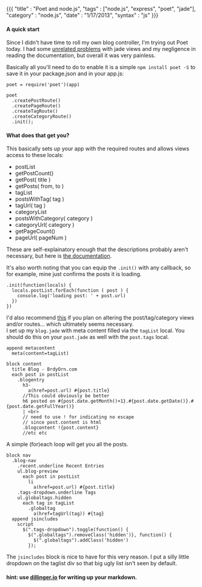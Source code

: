 {{{
  "title" : "Poet and node.js",
  "tags"  : ["node.js", "express", "poet", "jade"],
  "category" : "node.js",
  "date" : "1/17/2013",
  "syntax" : "js"
}}}

#### A quick start
Since I didn't have time to roll my own blog controller, I'm trying out Poet today. 
I had some [unrelated problems](http://stackoverflow.com/questions/14409242/tracking-down-a-routing-error-with-node-express) 
with jade views and my negligence in reading the documentation, but overall it was very painless.

Basically all you'll need to do to enable it is a simple `npm install poet -S` to save it in your package.json and in your app.js:
<!--more-->

    poet = require('poet')(app)

    poet
      .createPostRoute()
      .createPageRoute()
      .createTagRoute()
      .createCategoryRoute()
      .init();

#### What does that get you?
This basically sets up your app with the required routes and allows views access to these locals:

- postList
- getPostCount()
- getPost( title )
- getPosts( from, to )
- tagList
- postsWithTag( tag )
- tagUrl( tag )
- categoryList
- postsWithCategory( category )
- categoryUrl( category )
- getPageCount()
- pageUrl( pageNum )  

These are self-explainatory enough that the descriptions probably aren't necessary, but here is [the documentation](http://jsantell.github.com/poet/).  

It's also worth noting that you can equip the `.init()` with any callback, so for example, mine just confirms the posts it is loading.
    
    .init(function(locals) {
      locals.postList.forEach(function ( post ) {
        console.log('loading post: ' + post.url)
      }) 
    }) 

I'd also recommend [this](https://github.com/jsantell/poet/tree/master/examples) if you plan on altering the post/tag/category views and/or routes... which ultimately seems necessary.  
I set up my `blog.jade` with meta content filled via the `tagList` local. You should do this on your `post.jade` as well with the `post.tags` local.

    append metacontent
      meta(content=tagList)

    block content
      title Blog - BrdyOrn.com
      each post in postList
        .blogentry
          h3-
            a(href=post.url) #{post.title}
          //This could obviously be better    
          h6 posted on #{post.date.getMonth()+1}.#{post.date.getDate()}.#{post.date.getFullYear()}
          | <br>
          // need to use ! for indicating no escape
          // since post.content is html
          .blogcontent !{post.content}
          //etc etc

A simple (for)each loop will get you all the posts.

    block nav
      .blog-nav
        .recent.underline Recent Entries
        ul.blog-preview
          each post in postList
            li 
              a(href=post.url) #{post.title}
        .tags-dropdown.underline Tags
        ul.globaltags.hidden
          each tag in tagList
            .globaltag
              a(href=tagUrl(tag)) #{tag}
      append jsincludes
        script
          $(".tags-dropdown").toggle(function() {
            $(".globaltags").removeClass('hidden')}, function() {
              $(".globaltags").addClass('hidden')
            });

The `jsincludes` block is nice to have for this very reason. I put a silly little dropdown on the taglist div so that big ugly list isn't seen by default.  

#### hint: use [dillinger.io](http://dillinger.io) for writing up your markdown.
